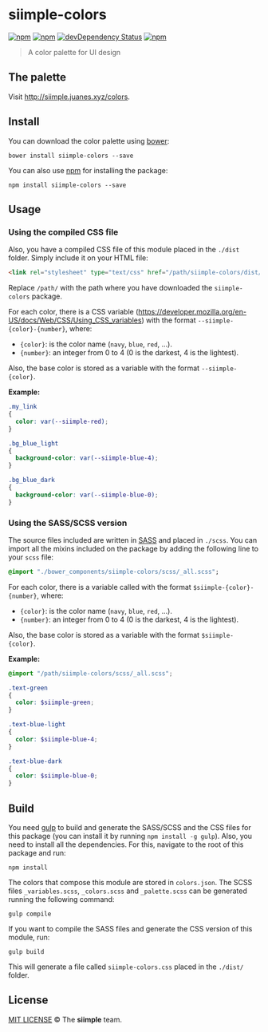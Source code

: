# siimple-colors

[![npm](https://img.shields.io/npm/v/siimple-colors.svg?style=flat-square)](https://www.npmjs.com/package/siimple-colors)
[![npm](https://img.shields.io/npm/dt/siimple-colors.svg?style=flat-square)](https://www.npmjs.com/package/siimple-colors)
[![devDependency Status](https://david-dm.org/siimple/siimple-colors/dev-status.svg?style=flat-square)](https://david-dm.org/siimple/siimple-colors#info=devDependencies)
[![npm](https://img.shields.io/npm/l/siimple-colors.svg?style=flat-square)](https://github.com/siimpl/siimple-colors)

> A color palette for UI design

## The palette

Visit http://siimple.juanes.xyz/colors.

## Install

You can download the color palette using [bower](http://bower.io):

```
bower install siimple-colors --save
```

You can also use [npm](https://www.npmjs.com/package/siimple-colors) for installing the package:

```shell
npm install siimple-colors --save
```

## Usage

### Using the compiled CSS file

Also, you have a compiled CSS file of this module placed in the `./dist` folder. Simply include it on your HTML file:

```html
<link rel="stylesheet" type="text/css" href="/path/siimple-colors/dist/siimple-colors.css">
```

Replace `/path/` with the path where you have downloaded the `siimple-colors` package.

For each color, there is a CSS variable (https://developer.mozilla.org/en-US/docs/Web/CSS/Using_CSS_variables) with the format `--siimple-{color}-{number}`, where:

- `{color}`: is the color name (`navy`, `blue`, `red`, ...).
- `{number}`: an integer from 0 to 4 (0 is the darkest, 4 is the lightest).

Also, the base color is stored as a variable with the format `--siimple-{color}`.

**Example:**

```css
.my_link
{
  color: var(--siimple-red);
}

.bg_blue_light
{
  background-color: var(--siimple-blue-4);
}

.bg_blue_dark
{
  background-color: var(--siimple-blue-0);
}
```

### Using the SASS/SCSS version

The source files included are written in [SASS](http://sass-lang.com/) and placed in `./scss`. You can import all the mixins included on the package by adding the following line to your `scss` file:

```sass
@import "./bower_components/siimple-colors/scss/_all.scss";
```

For each color, there is a variable called with the format `$siimple-{color}-{number}`, where:

- `{color}`: is the color name (`navy`, `blue`, `red`, ...).
- `{number}`: an integer from 0 to 4 (0 is the darkest, 4 is the lightest).

Also, the base color is stored as a variable with the format `$siimple-{color}`.

**Example:**

```scss
@import "/path/siimple-colors/scss/_all.scss";

.text-green
{
  color: $siimple-green;
}

.text-blue-light
{
  color: $siimple-blue-4;
}

.text-blue-dark
{
  color: $siimple-blue-0;
}
```

## Build

You need [gulp](http://gulpjs.com) to build and generate the SASS/SCSS and the CSS files for this package (you can install it by running `npm install -g gulp`). Also, you need to install all the dependencies. For this, navigate to the root of this package and run:

```
npm install
```

The colors that compose this module are stored in `colors.json`. The SCSS files `_variables.scss`, `_colors.scss` and `_palette.scss` can be generated running the following command:

```
gulp compile
```

If you want to compile the SASS files and generate the CSS version of this module, run:

```
gulp build
```

This will generate a file called `siimple-colors.css` placed in the `./dist/` folder.


## License

[MIT LICENSE](./LICENSE) &copy; The **siimple** team.
